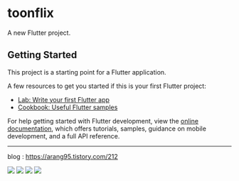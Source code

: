 # toonflix

A new Flutter project.

## Getting Started

This project is a starting point for a Flutter application.

A few resources to get you started if this is your first Flutter project:

- [Lab: Write your first Flutter app](https://docs.flutter.dev/get-started/codelab)
- [Cookbook: Useful Flutter samples](https://docs.flutter.dev/cookbook)

For help getting started with Flutter development, view the
[online documentation](https://docs.flutter.dev/), which offers tutorials,
samples, guidance on mobile development, and a full API reference.

------------------------------------

blog  :  https://arang95.tistory.com/212

<img src = "flutter">
<img src="https://github.com/designAR/Flutter_UI_Challenge1/assets/116303386/ca8354fc-9338-472d-9d6e-27b14a06255d)">
<img src = "flutter" width="width size%" height="height size%">
<img src = "flutter" width="width size%" height="height size%">

